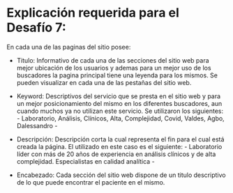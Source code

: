 
 
# Explicación requerida para el Desafío 7:

En cada una de las paginas del sitio posee:

- <en>Titulo:</en> Informativo de cada una de las secciones del sitio web para mejor ubicación de los usuarios y ademas para un mejor uso de los buscadores la pagina principal tiene una leyenda para los mismos. Se pueden visualizar en cada una de las pestañas del sitio web.

- <en>Keyword:</en> Descriptivos del servicio que se presta en el sitio web y para un mejor posicionamiento del mismo en los diferentes buscadores, aun cuando muchos ya no utilizan este servicio. Se utilizaron los siguientes: - Laboratorio, Análisis, Clínicos, Alta, Complejidad, Covid, Valdes, Agbo, Dalessandro  -

- <en>Descripción:</en> Descripción corta la cual representa el fin para el cual está creada la página. El utilizado en este caso es el siguiente: - Laboratorio líder con más de 20 años de experiencia en análisis clínicos y de alta complejidad. Especialistas en calidad analítica - 

- <en>Encabezado:</en> Cada sección del sitio web dispone de un titulo descriptivo de lo que puede encontrar el paciente en el mismo. 



